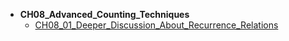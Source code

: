 * **CH08_Advanced_Counting_Techniques**
    * [CH08_01_Deeper_Discussion_About_Recurrence_Relations](math/Discrete_Mathematics_Explained_in_Detail-master/CH08_Advanced_Counting_Techniques/CH08_01_Deeper_Discussion_About_Recurrence_Relations.md)
    